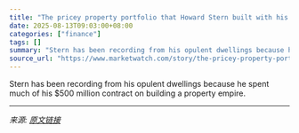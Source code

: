 ```yaml
---
title: "The pricey property portfolio that Howard Stern built with his $500 million SiriusXM contract"
date: 2025-08-13T09:03:00+08:00
categories: ["finance"]
tags: []
summary: "Stern has been recording from his opulent dwellings because he spent much of his $500 million contract on building a property empire."
source_url: "https://www.marketwatch.com/story/the-pricey-property-portfolio-that-howard-stern-built-with-his-500-million-siriusxm-contract-1157c9a8?mod=mw_rss_topstories"
---
```


Stern has been recording from his opulent dwellings because he spent much of his $500 million contract on building a property empire.

---

*来源: [原文链接](https://www.marketwatch.com/story/the-pricey-property-portfolio-that-howard-stern-built-with-his-500-million-siriusxm-contract-1157c9a8?mod=mw_rss_topstories)*
